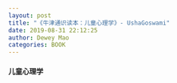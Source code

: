 ```yaml
--- 
layout: post 
title: "《牛津通识读本：儿童心理学》- UshaGoswami" 
date: 2019-08-31 22:12:25 
author: Dewey Mao 
categories: BOOK 
--- 
```

#### 儿童心理学

